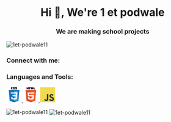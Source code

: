 <h1 align="center">Hi 👋, We're 1 et podwale</h1>
<h3 align="center">We are making school projects</h3>

<p align="left"> <img src="https://komarev.com/ghpvc/?username=1et-podwale11&label=Profile%20views&color=0e75b6&style=flat" alt="1et-podwale11" /> </p>

<h3 align="left">Connect with me:</h3>
<p align="left">
</p>

<h3 align="left">Languages and Tools:</h3>
<p align="left"> <a href="https://www.w3schools.com/css/" target="_blank" rel="noreferrer"> <img src="https://raw.githubusercontent.com/devicons/devicon/master/icons/css3/css3-original-wordmark.svg" alt="css3" width="40" height="40"/> </a> <a href="https://www.w3.org/html/" target="_blank" rel="noreferrer"> <img src="https://raw.githubusercontent.com/devicons/devicon/master/icons/html5/html5-original-wordmark.svg" alt="html5" width="40" height="40"/> </a> <a href="https://developer.mozilla.org/en-US/docs/Web/JavaScript" target="_blank" rel="noreferrer"> <img src="https://raw.githubusercontent.com/devicons/devicon/master/icons/javascript/javascript-original.svg" alt="javascript" width="40" height="40"/> </a> </p>

<p><img align="left" src="https://github-readme-stats.vercel.app/api/top-langs?username=1et-podwale11&show_icons=true&locale=en&layout=compact" alt="1et-podwale11" /></p>

<p>&nbsp;<img align="center" src="https://github-readme-stats.vercel.app/api?username=1et-podwale11&show_icons=true&locale=en" alt="1et-podwale11" /></p>
